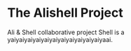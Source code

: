 # The Alishell Project
Ali &amp; Shell collaborative project
Shell is a yaiyaiyaiyaiyaiyaiyaiyaiyaiyaiyaiyaai.

